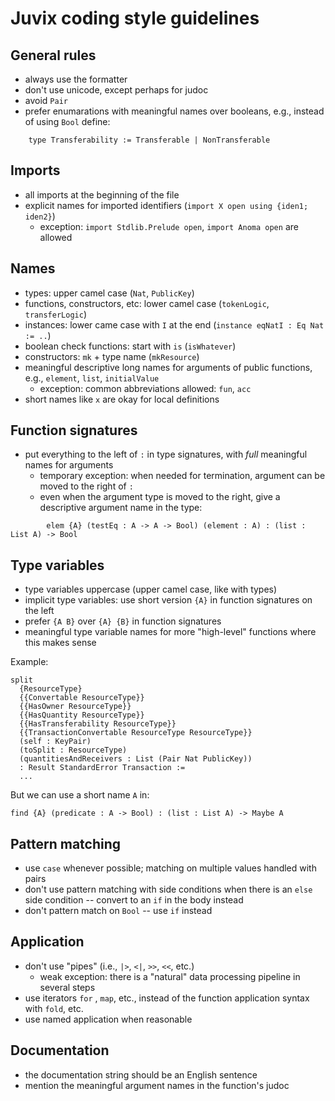 # Juvix coding style guidelines

## General rules

- always use the formatter
- don't use unicode, except perhaps for judoc
- avoid `Pair`
- prefer enumarations with meaningful names over booleans, e.g., instead of using `Bool` define:
```
	type Transferability := Transferable | NonTransferable
```

## Imports

- all imports at the beginning of the file
- explicit names for imported identifiers (`import X open using {iden1; iden2}`)
    - exception: `import Stdlib.Prelude open`, `import Anoma open` are allowed

## Names

- types: upper camel case (`Nat`, `PublicKey`)
- functions, constructors, etc: lower camel case (`tokenLogic`, `transferLogic`)
- instances: lower came case with `I` at the end (`instance eqNatI : Eq Nat := ..`)
- boolean check functions: start with `is` (`isWhatever`)
- constructors: `mk` + type name (`mkResource`)
- meaningful descriptive long names for arguments of public functions, e.g., `element`, `list`, `initialValue`
	- exception: common abbreviations allowed: `fun`, `acc`
- short names like `x` are okay for local definitions

## Function signatures

- put everything to the left of `:` in type signatures, with *full* meaningful names for arguments
	- temporary exception: when needed for termination, argument can be moved to the right of `:`
	- even when the argument type is moved to the right, give a descriptive argument name in the type:
```
		elem {A} (testEq : A -> A -> Bool) (element : A) : (list : List A) -> Bool
```

## Type variables

- type variables uppercase (upper camel case, like with types)
- implicit type variables: use short version `{A}` in function signatures on the left
- prefer `{A B}` over `{A} {B}` in function signatures
- meaningful type variable names for more "high-level" functions where this makes sense

Example:
```
split
  {ResourceType}
  {{Convertable ResourceType}}
  {{HasOwner ResourceType}}
  {{HasQuantity ResourceType}}
  {{HasTransferability ResourceType}}
  {{TransactionConvertable ResourceType ResourceType}}
  (self : KeyPair)
  (toSplit : ResourceType)
  (quantitiesAndReceivers : List (Pair Nat PublicKey))
  : Result StandardError Transaction :=
  ...
```

But we can use a short name `A` in:
```
find {A} (predicate : A -> Bool) : (list : List A) -> Maybe A
```

## Pattern matching

- use `case` whenever possible; matching on multiple values handled with pairs
- don't use pattern matching with side conditions when there is an `else` side condition -- convert to an `if` in the body instead
- don't pattern match on `Bool` -- use `if` instead

## Application

- don't use "pipes" (i.e., `|>`, `<|`, `>>`, `<<`, etc.)
	- weak exception: there is a "natural" data processing pipeline in several steps
- use iterators `for` , `map`, etc., instead of the function application syntax with `fold`, etc.
- use named application when reasonable

## Documentation

- the documentation string should be an English sentence
- mention the meaningful argument names in the function's judoc
